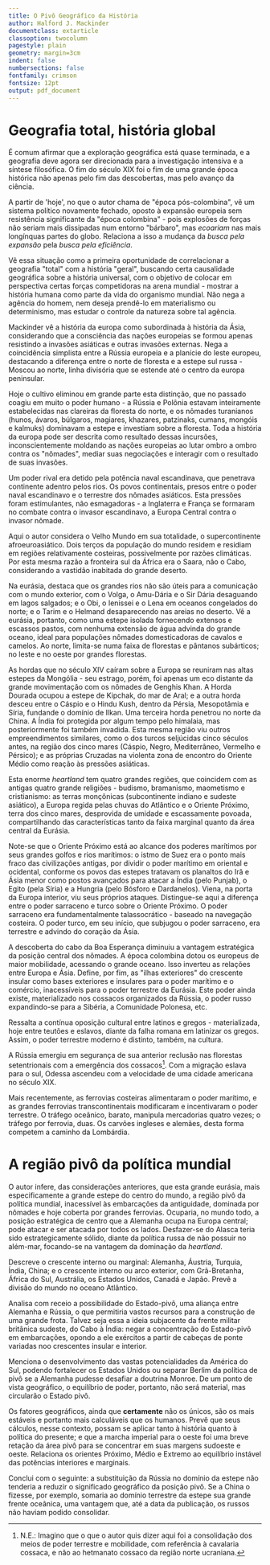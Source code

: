 ```yaml
---
title: O Pivô Geográfico da História
author: Halford J. Mackinder
documentclass: extarticle
classoption: twocolumn
pagestyle: plain
geometry: margin=3cm
indent: false
numbersections: false
fontfamily: crimson
fontsize: 12pt
output: pdf_document
---
```

# Geografia total, história global

É comum afirmar que a exploração geográfica está quase terminada, e a geografia deve agora ser direcionada para a investigação intensiva e a síntese filosófica. O fim do século XIX foi o fim de uma grande época histórica não apenas pelo fim das descobertas, mas pelo avanço da ciência.

A partir de 'hoje', no que o autor chama de "época pós-colombina", vê um sistema político novamente fechado, oposto à expansão europeia sem resistência significante da "época colombina" - pois explosões de forças não seriam mais dissipadas num entorno "bárbaro", mas *ecoariam* nas mais longínquas partes do globo. Relaciona a isso a mudança da *busca pela expansão* pela *busca pela eficiência*.

Vê essa situação como a primeira oportunidade de correlacionar a geografia "total" com a história "geral", buscando certa causalidade geográfica sobre a história universal, com o objetivo de colocar em perspectiva certas forças competidoras na arena mundial - mostrar a história humana como parte da vida do organismo mundial. Não nega a agência do homem, nem deseja prendê-lo em materialismo ou determinismo, mas estudar o controle da natureza sobre tal agência.

Mackinder vê a história da europa como subordinada à história da Ásia, considerando que a consciência das nações europeias se formou apenas resistindo a invasões asiáticas e outras invasões externas. Nega a coincidência simplista entre a Rússia europeia e a planície do leste europeu, destacando a diferença entre o norte de floresta e a estepe sul russa - Moscou ao norte, linha divisória que se estende até o centro da europa peninsular.

Hoje o cultivo eliminou em grande parte esta distinção, que no passado coagiu em muito o poder humano - a Rússia e Polônia estavam inteiramente estabelecidas nas clareiras da floresta do norte, e os nômades turanianos (hunos, ávaros, búlgaros, magiares, khazares, patzinaks, cumans, mongóis e kalmuks) dominavam a estepe e investiam sobre a floresta. Toda a história da europa pode ser descrita como resultado dessas incursões, inconscientemente moldando as nações europeias ao lutar ombro a ombro contra os "nômades", mediar suas negociações e interagir com o resultado de suas invasões.

Um poder rival era detido pela potência naval escandinava, que penetrava continente adentro pelos rios. Os povos continentais, presos entre o poder naval escandinavo e o terrestre dos nômades asiáticos. Esta pressões foram estimulantes, não esmagadoras - a Inglaterra e França se formaram no combate contra o invasor escandinavo, a Europa Central contra o invasor nômade.

Aqui o autor considera o Velho Mundo em sua totalidade, o supercontinente afroeuroasiático. Dois terços da população do mundo residem e residiam em regiões relativamente costeiras, possivelmente por razões climáticas. Por esta mesma razão a fronteira sul da África era o Saara, não o Cabo, considerando a vastidão inabitada do grande deserto.

Na eurásia, destaca que os grandes rios não são úteis para a comunicação com o mundo exterior, com o Volga, o Amu-Dária e o Sir Dária desaguando em lagos salgados; e o Obi, o Ienissei e o Lena em oceanos congelados do norte; e o Tarim e o Helmand desaparecendo nas areias no deserto. Vê a eurásia, portanto, como uma estepe isolada fornecendo extensos e escassos pastos, com nenhuma extensão de água advinda do grande oceano, ideal para populações nômades domesticadoras de cavalos e camelos. Ao norte, limita-se numa faixa de florestas e pântanos subárticos; no leste e no oeste por grandes florestas.

As hordas que no século XIV caíram sobre a Europa se reuniram nas altas estepes da Mongólia - seu estrago, porém, foi apenas um eco distante da grande movimentação com os nômades de Genghis Khan. A Horda Dourada ocupou a estepe de Kipchak, do mar de Aral; e a outra horda desceu entre o Cáspio e o Hindu Kush, dentro da Pérsia, Mesopotâmia e Síria, fundande o domínio de Ilkan. Uma terceira horda penetrou no norte da China. A Índia foi protegida por algum tempo pelo himalaia, mas posteriormente foi também invadida. Esta mesma região viu outros empreendimentos similares, como o dos turcos seljúcidas cinco séculos antes, na região dos cinco mares (Cáspio, Negro, Mediterrâneo, Vermelho e Pérsico); e as próprias Cruzadas na violenta zona de encontro do Oriente Médio como reação às pressões asiáticas.

Esta enorme *heartland* tem quatro grandes regiões, que coincidem com as antigas quatro grande religiões - budismo, bramanismo, maometismo e cristianismo: as terras monçônicas (subcontinente indiano e sudeste asiático), a Europa regida pelas chuvas do Atlântico e o Oriente Próximo, terra dos cinco mares, desprovida de umidade e escassamente povoada, compartilhando das características tanto da faixa marginal quanto da área central da Eurásia.

Note-se que o Oriente Próximo está ao alcance dos poderes marítimos por seus grandes golfos e rios marítimos: o istmo de Suez era o ponto mais fraco das civilizações antigas, por dividir o poder marítimo em oriental e ocidental, conforme os povos das estepes tratavam os planaltos do Irã e Ásia menor como postos avançados para atacar a Índia (pelo Punjab), o Egito (pela Síria) e a Hungria (pelo Bósforo e Dardanelos). Viena, na porta da Europa interior, viu seus próprios ataques. Distingue-se aqui a diferença entre o poder sarraceno e turco sobre o Oriente Próximo. O poder sarraceno era fundamentalmente talassocrático - baseado na navegação costeira. O poder turco, em seu início, que subjugou o poder sarraceno, era terrestre e advindo do coração da Ásia.

A descoberta do cabo da Boa Esperança diminuiu a vantagem estratégica da posição central dos nômades. A época colombina dotou os europeus de maior mobilidade, acessando o grande oceano. Isso inverteu as relações entre Europa e Ásia. Define, por fim, as "ilhas exteriores" do crescente insular como bases exteriores e insulares para o poder marítimo e o comércio, inacessíveis para o poder terrestre da Eurásia. Este poder ainda existe, materializado nos cossacos organizados da Rússia, o poder russo expandindo-se para a Sibéria, a Comunidade Polonesa, etc.

Ressalta a contínua oposição cultural entre latinos e gregos - materializada, hoje entre teutões e eslavos, diante da falha romana em latinizar os gregos. Assim, o poder terrestre moderno é distinto, também, na cultura.

A Rússia emergiu em segurança de sua anterior reclusão nas florestas setentrionais com a emergência dos cossacos[^1]. Com a migração eslava para o sul, Odessa ascendeu com a velocidade de uma cidade americana no século XIX. 

[^1]: N.E.: Imagino que o que o autor quis dizer aqui foi a consolidação dos meios de poder terrestre e mobilidade, com referência à cavalaria cossaca, e não ao hetmanato cossaco da região norte ucraniana.

Mais recentemente, as ferrovias costeiras alimentaram o poder marítimo, e as grandes ferrovias transcontinentais modificaram e incentivaram o poder terrestre.
O tráfego oceânico, barato, manipula mercadorias quatro vezes; o tráfego por ferrovia, duas. Os carvões ingleses e alemães, desta forma competem a caminho da Lombárdia.

# A região pivô da política mundial

O autor infere, das considerações anteriores, que esta grande eurásia, mais especificamente a grande estepe do centro do mundo, a região pivô da política mundial, inacessível às embarcações da antiguidade, dominada por nômades e hoje coberta por grandes ferrovias. Ocuparia, no mundo todo, a posição estratégica de centro que a Alemanha ocupa na Europa central; pode atacar e ser atacada por todos os lados. Desfazer-se do Alasca teria sido estrategicamente sólido, diante da política russa de não possuir no além-mar, focando-se na vantagem da dominação da *heartland*. 

Descreve o crescente interno ou marginal: Alemanha, Áustria, Turquia, Índia, China; e o crescente interno ou arco exterior, com Grã-Bretanha, África do Sul, Austrália, os Estados Unidos, Canadá e Japão. Prevê a divisão do mundo no oceano Atlântico.

Analisa com receio a possibilidade do Estado-pivô, uma aliança entre Alemanha e Rússia, o que permitiria vastos recursos para a construção de uma grande frota. Talvez seja essa a ideia subjacente da frente militar britânica sudeste, do Cabo à Índia: negar a concentração do Estado-pivô em embarcações, opondo a ele exércitos a partir de cabeças de ponte variadas noo crescentes insular e interior.

Menciona o desenvolvimento das vastas potencialidades da América do Sul, podendo fortalecer os Estados Unidos ou separar Berlim da política de pivô se a Alemanha pudesse desafiar a doutrina Monroe. De um ponto de vista geográfico, o equilíbrio de poder, portanto, não será material, mas circularão o Estado pivô.

Os fatores geográficos, ainda que **certamente** não os únicos, são os mais estáveis e portanto mais calculáveis que os humanos. Prevê que seus cálculos, nesse contexto, possam se aplicar tanto à história quanto à política do presente; e que a marcha imperial para o oeste foi uma breve retação da área pivô para se concentrar em suas margens sudoeste e oeste. Relaciona os orientes Próximo, Médio e Extremo ao equilíbrio instável das potências interiores e marginais.

Conclui com o seguinte: a substituição da Rússia no domínio da estepe não tenderia a reduzir o significado geográfico da posição pivô. Se a China o fizesse, por exemplo, somaria ao domínio terrestre da estepe sua grande frente oceânica, uma vantagem que, até a data da publicação, os russos não haviam podido consolidar.